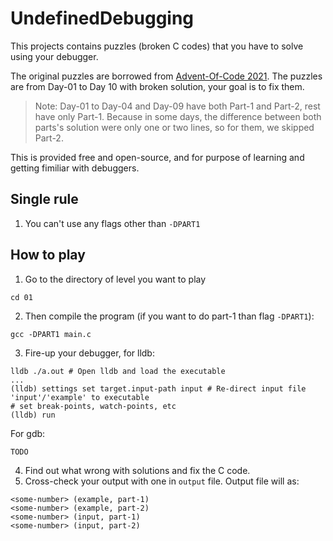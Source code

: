 # UndefinedDebugging

This projects contains puzzles (broken C codes) that you have to solve using your debugger.

The original puzzles are borrowed from [Advent-Of-Code 2021](https://adventofcode.com/2021). The puzzles are from Day-01 to Day 10 with broken solution, your goal is to fix them.

> Note: Day-01 to Day-04 and Day-09 have both Part-1 and Part-2, rest have only Part-1. Because in some days, the difference between both parts's solution were only one or two lines, so for them, we skipped Part-2.

This is provided free and open-source, and for purpose of learning and getting fimiliar with debuggers.

## Single rule
1. You can't use any flags other than `-DPART1`

## How to play

1. Go to the directory of level you want to play
```
cd 01
```
2. Then compile the program (if you want to do part-1 than flag `-DPART1`):
```
gcc -DPART1 main.c
```
3. Fire-up your debugger, for lldb:
```
lldb ./a.out # Open lldb and load the executable
...
(lldb) settings set target.input-path input # Re-direct input file 'input'/'example' to executable
# set break-points, watch-points, etc
(lldb) run
```
For gdb:
```
TODO
```
4. Find out what wrong with solutions and fix the C code.
5. Cross-check your output with one in `output` file. Output file will as:
```
<some-number> (example, part-1)
<some-number> (example, part-2)
<some-number> (input, part-1)
<some-number> (input, part-2)
```